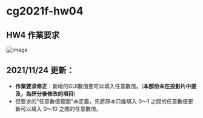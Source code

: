 # cg2021f-hw04

## HW4 作業要求
![image](https://user-images.githubusercontent.com/33050071/142375913-68e3ef4b-34a4-4a0c-8715-2c3148d2b635.png)

## 2021/11/24 更新：
* **作業要求修正**：新增的GUI數值要可以填入任意數值。(**本部份未在投影片中提及，為評分後修改的項目**)
* 但要求的"任意數值範圍"未定義，先將原本只能填入 0～1 之間的任意數值更新可以填入 0～10 之間的任意數值。
